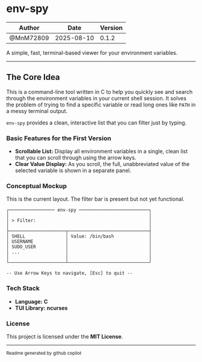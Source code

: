 # env-spy

| **Author** | **Date**       | **Version** |
|------------|----------------|-------------|
| @MnM72809  | 2025-08-10     | 0.1.2       |

A simple, fast, terminal-based viewer for your environment variables.

---

## The Core Idea

This is a command-line tool written in C to help you quickly see and search through the environment variables in your current shell session. It solves the problem of trying to find a specific variable or read long ones like `PATH` in a messy terminal output.

`env-spy` provides a clean, interactive list that you can filter just by typing.

### Basic Features for the First Version

*   **Scrollable List:** Display all environment variables in a single, clean list that you can scroll through using the arrow keys.
*   **Clear Value Display:** As you scroll, the full, unabbreviated value of the selected variable is shown in a separate panel.

### Conceptual Mockup

This is the current layout. The filter bar is present but not yet functional.

```
┌───────────────── env-spy ──────────────────────────┐
│                                                    │
│ > Filter:                                          │
│                                                    │
├─────────────────────┬──────────────────────────────┤
│ SHELL               │ Value: /bin/bash             │
│ USERNAME            │                              │
│ SUDO_USER           │                              │
│ ...                 │                              │
│                     │                              │
└─────────────────────┴──────────────────────────────┘

-- Use Arrow Keys to navigate, [Esc] to quit --
```

### Tech Stack

*   **Language:** **C**
*   **TUI Library:** **ncurses**

### License

This project is licensed under the **MIT License**.

---
<sub>Readme generated by github copilot</sub>
